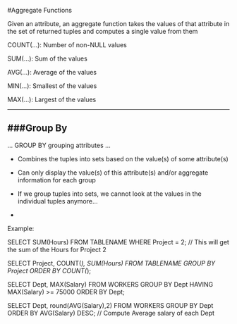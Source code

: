 #Aggregate Functions

Given an attribute, an aggregate function takes the values of that attribute in the set of returned tuples and computes a single value from them

COUNT(…): Number of non-NULL values

SUM(…): Sum of the values

AVG(…): Average of the values

MIN(…): Smallest of the values

MAX(…): Largest of the values

***

###Group By
-

… GROUP BY grouping attributes …

- Combines the tuples into sets based on the value(s) of some attribute(s)
- Can only display the value(s) of this attribute(s) and/or aggregate information for each group
- If we group tuples into sets, we cannot look at the values in the individual tuples anymore…

-

Example:

SELECT SUM(Hours) FROM TABLENAME WHERE Project = 2;
// This will get the sum of the Hours for Project 2

SELECT Project, COUNT(*), SUM(Hours) FROM TABLENAME GROUP BY Project ORDER BY COUNT(*);

SELECT Dept, MAX(Salary) FROM WORKERS GROUP BY Dept HAVING MAX(Salary) >= 75000 ORDER BY Dept;

SELECT Dept, round(AVG(Salary),2) FROM WORKERS GROUP BY Dept ORDER BY AVG(Salary) DESC;
// Compute Average salary of each Dept
